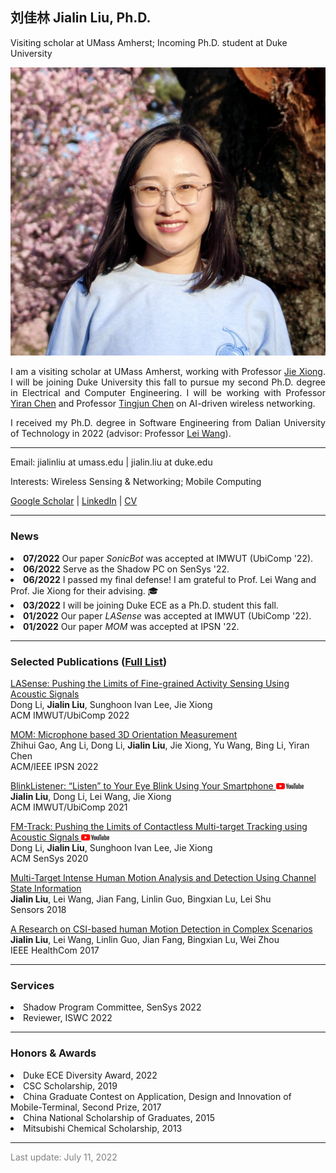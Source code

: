 
  <body>
    <div style="max-width:800px" class="container">
      <div class="page-header">
        <h2>刘佳林 Jialin Liu, Ph.D.</h2>
           <p class="lead">Visiting scholar at UMass Amherst; Incoming Ph.D. student at Duke University</p>
      </div>
      <div class="content">
          <img src="images/jialinliu.jpg" class="img-responsive col-md-5"/>
          <div class="col-md-7">
          <p align="justify">I am a visiting scholar at UMass Amherst, working with Professor <a href="https://people.cs.umass.edu/~jxiong/">Jie Xiong</a>. I will be joining Duke University this fall to pursue my second Ph.D. degree in Electrical and Computer Engineering. I will be working with Professor <a href="https://ece.duke.edu/faculty/yiran-chen">Yiran Chen</a> and Professor <a href="https://tingjunchen.com">Tingjun Chen</a> on AI-driven wireless networking.</p>
          <p align="justify">I received my Ph.D. degree in Software Engineering from Dalian University of Technology in 2022 (advisor: Professor <a href="http://faculty.dlut.edu.cn/leiwang">Lei Wang</a>).</p>
          <hr>
          <p>Email: jialinliu at umass.edu | jialin.liu at duke.edu</p>
          <p>Interests: Wireless Sensing & Networking; Mobile Computing</p>
          <p><a href="https://scholar.google.com/citations?user=57GlfUQAAAAJ&hl=zh-CN">Google Scholar</a> | <a href="https://www.linkedin.com/in/jialin-liu-04221a223/">LinkedIn</a> | <a href="Jialin_CV.pdf">CV</a></p>
          </div>
      </div>
      <hr style="clear:both"/>
      <h3>News</h3>
      <li><b>07/2022</b>  Our paper <i>SonicBot</i> was accepted at IMWUT (UbiComp '22).</li>
      <li><b>06/2022</b> Serve as the Shadow PC on SenSys '22.</li>
      <li><b>06/2022</b> I passed my final defense! I am grateful to Prof. Lei Wang and Prof. Jie Xiong for their advising. 🎓</li>
      <li><b>03/2022</b> I will be joining Duke ECE as a Ph.D. student this fall. </li>
      <li><b>01/2022</b>  Our paper <i>LASense</i> was accepted at IMWUT (UbiComp '22).</li>
      <li><b>01/2022</b>  Our paper <i>MOM</i> was accepted at IPSN '22.</li>
      <hr style="clear:both"/>
      <h3>Selected Publications (<a href="https://scholar.google.com/citations?user=57GlfUQAAAAJ&hl=zh-CN">Full List</a>)</h3>
      <p><a href="papers/IMWUT21-LASense.pdf">LASense: Pushing the Limits of Fine-grained Activity Sensing Using Acoustic Signals</a><br/>
      Dong Li, <b>Jialin Liu</b>, Sunghoon Ivan Lee, Jie Xiong <br>
      ACM IMWUT/UbiComp 2022
      </p>
      <p><a href="papers/IPSN22_MOM.pdf">MOM: Microphone based 3D Orientation Measurement</a><br/>
      Zhihui Gao, Ang Li, Dong Li, <b>Jialin Liu</b>, Jie Xiong, Yu Wang, Bing Li, Yiran Chen<br>
      ACM/IEEE IPSN 2022
      </p>
      <p><a href="papers/IMWUT21-BlinkListener.pdf">BlinkListener: “Listen” to Your Eye Blink Using Your Smartphone </a><a href="https://www.youtube.com/watch?v=H-QOrw1m2Lw&t=204s"><img src="images/yt_logo_rgb_light.png" height="10"></a><br/>
      <b>Jialin Liu</b>, Dong Li, Lei Wang, Jie Xiong <br>
      ACM IMWUT/UbiComp 2021
      </p>
      <p><a href="papers/SenSys20-FM-Track.pdf">FM-Track: Pushing the Limits of Contactless Multi-target Tracking using Acoustic Signals </a><a href="https://www.youtube.com/watch?v=Gi2Hll8nBe8"><img src="images/yt_logo_rgb_light.png" height="10"></a><br/>
      Dong Li, <b>Jialin Liu</b>, Sunghoon Ivan Lee, Jie Xiong <br>
      ACM SenSys 2020
      </p>
      <p>
      <a href="https://www.mdpi.com/1424-8220/18/10/3379">Multi-Target Intense Human Motion Analysis and Detection Using Channel State Information</a> <br/>
      <b>Jialin Liu</b>, Lei Wang, Jian Fang, Linlin Guo, Bingxian Lu, Lei Shu<br>
      Sensors 2018
      </p>
      <p>
      <a href="https://ieeexplore.ieee.org/abstract/document/8210800">A Research on CSI-based human Motion Detection in Complex Scenarios</a><br/>
      <b>Jialin Liu</b>, Lei Wang, Linlin Guo, Jian Fang, Bingxian Lu, Wei Zhou<br>
      IEEE HealthCom 2017
      </p>
      <hr style="clear:both"/>
      <h3>Services</h3>
      <li>Shadow Program Committee, SenSys 2022</li>
      <li>Reviewer, ISWC 2022</li>
      <hr style="clear:both"/>
      <h3>Honors & Awards</h3>
      <li>Duke ECE Diversity Award, 2022</li>
      <li>CSC Scholarship, 2019</li>
      <li>China Graduate Contest on Application, Design and Innovation of Mobile-Terminal, Second Prize, 2017</li>
      <li>China National Scholarship of Graduates, 2015</li>
      <li>Mitsubishi Chemical Scholarship, 2013</li>
      <hr style="clear:both"/>
      <p style="color:grey;">Last update: July 11, 2022</p>
    </div> 
    <a href="http://www.clustrmaps.com/map/Jialinliu.me" title="Visit tracker for Jialinliu.me"><img src="//www.clustrmaps.com/map_v2.png?d=GUWi9f_jwPjZdg4kJ88UtA5khIiU9ofay5he0XY54c8" style="display: none;" /></a>
  </body>